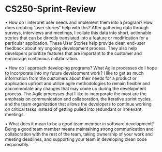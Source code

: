 # CS250-Sprint-Review
•	How do I interpret user needs and implement them into a program? How does creating “user stories” help with this?
After gathering data through surveys, interviews and meetings, I collate this data into short, actionable stories that can be directly translated into a feature or modification for a particular application. These User Stories help provide clear, end-user feedback about my ongoing development process. They also help developers prioritize features that are important to the customer and encourage continuous collaboration. 

•	How do I approach developing programs? What Agile processes do I hope to incorporate into my future development work?
I like to get as much information from the customers about their needs for a product or application upfront and utilize agile methodologies to remain flexible and accommodate any changes that may come up during the development process. The Agile processes that I like to incorporate the most are the emphasis on communication and collaboration, the iterative sprint cycles, and the team organization that allows the developers to continue working on critical tasks instead of getting pulled into redundant or irrelevant meetings. 

•	What does it mean to be a good team member in software development?
Being a good team member means maintaining strong communication and collaboration with the rest of the team, taking ownership of your work and meeting deadlines, and supporting your team in developing clean code responsibly.  
